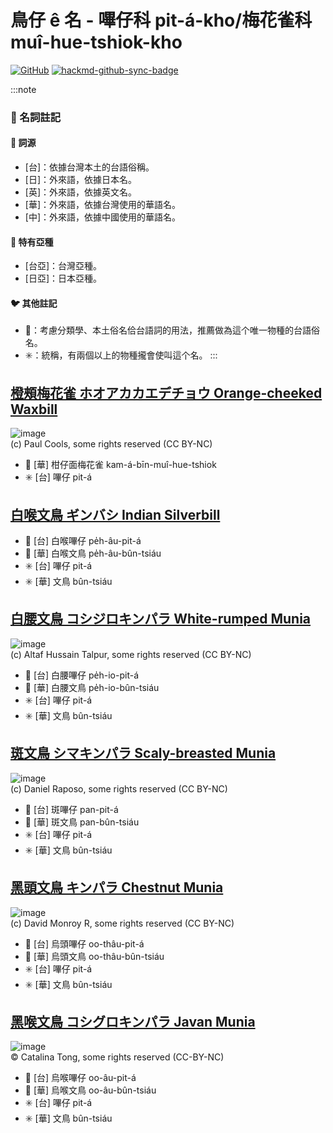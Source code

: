 # 鳥仔 ê 名 - 嗶仔科 pit-á-kho/梅花雀科 muî-hue-tshiok-kho

[![GitHub](https://img.shields.io/badge/GitHub-black?logo=github)](https://github.com/siansiansu/tsiau-a-e-mia)
[![hackmd-github-sync-badge](https://hackmd.io/B2qS32XhTGWAU8ZfVzLx1A/badge)](https://hackmd.io/B2qS32XhTGWAU8ZfVzLx1A)

:::note
### 📖 名詞註記

#### 📎 詞源

- [台]：依據台灣本土的台語俗稱。
- [日]：外來語，依據日本名。
- [英]：外來語，依據英文名。
- [華]：外來語，依據台灣使用的華語名。
- [中]：外來語，依據中國使用的華語名。

#### 🎏 特有亞種

- [台亞]：台灣亞種。
- [日亞]：日本亞種。

#### 🐦 其他註記

- 🎯：考慮分類學、本土俗名佮台語詞的用法，推薦做為這个唯一物種的台語俗名。
- ✳️：統稱，有兩個以上的物種攏會使叫這个名。
:::

## [橙頰梅花雀 ホオアカカエデチョウ Orange-cheeked Waxbill](https://ebird.org/species/orcwax)

![image](https://inaturalist-open-data.s3.amazonaws.com/photos/1939265/medium.jpg)
<br/>
(c) Paul Cools, some rights reserved (CC BY-NC)

- 🎯 [華] 柑仔面梅花雀 kam-á-bīn-muî-hue-tshiok
- ✳️ [台] 嗶仔 pit-á

## [白喉文鳥 ギンバシ Indian Silverbill](https://ebird.org/species/indsil)

- 🎯 [台] 白喉嗶仔 pe̍h-âu-pit-á
- 🎯 [華] 白喉文鳥 pe̍h-âu-bûn-tsiáu
- ✳️ [台] 嗶仔 pit-á
- ✳️ [華] 文鳥 bûn-tsiáu

## [白腰文鳥 コシジロキンパラ White-rumped Munia](https://ebird.org/species/whrmun)

![image](https://inaturalist-open-data.s3.amazonaws.com/photos/94111218/medium.jpeg)
<br/>
(c) Altaf Hussain Talpur, some rights reserved (CC BY-NC)

- 🎯 [台] 白腰嗶仔 pe̍h-io-pit-á
- 🎯 [華] 白腰文鳥 pe̍h-io-bûn-tsiáu
- ✳️ [台] 嗶仔 pit-á
- ✳️ [華] 文鳥 bûn-tsiáu

## [斑文鳥 シマキンパラ Scaly-breasted Munia](https://ebird.org/species/nutman)

![image](https://inaturalist-open-data.s3.amazonaws.com/photos/161725682/medium.jpeg)
<br/>
(c) Daniel Raposo, some rights reserved (CC BY-NC)

- 🎯 [台] 斑嗶仔 pan-pit-á
- 🎯 [華] 斑文鳥 pan-bûn-tsiáu
- ✳️ [台] 嗶仔 pit-á
- ✳️ [華] 文鳥 bûn-tsiáu

## [黑頭文鳥 キンパラ Chestnut Munia](https://ebird.org/species/chemun)

![image](https://inaturalist-open-data.s3.amazonaws.com/photos/109990638/medium.jpg)
<br/>
(c) David Monroy R, some rights reserved (CC BY-NC)

- 🎯 [台] 烏頭嗶仔 oo-thâu-pit-á
- 🎯 [華] 烏頭文鳥 oo-thâu-bûn-tsiáu
- ✳️ [台] 嗶仔 pit-á
- ✳️ [華] 文鳥 bûn-tsiáu

## [黑喉文鳥 コシグロキンパラ Javan Munia](https://ebird.org/species/javmun1)

![image](https://inaturalist-open-data.s3.amazonaws.com/photos/361888379/large.jpeg)
<br/>
© Catalina Tong, some rights reserved (CC-BY-NC)

- 🎯 [台] 烏喉嗶仔 oo-âu-pit-á
- 🎯 [華] 烏喉文鳥 oo-âu-bûn-tsiáu
- ✳️ [台] 嗶仔 pit-á
- ✳️ [華] 文鳥 bûn-tsiáu
